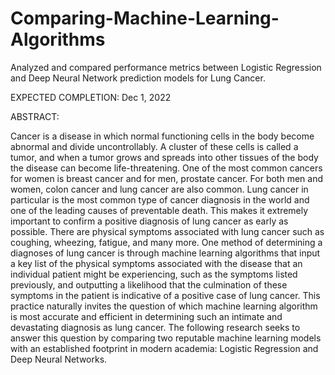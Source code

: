 # Comparing-Machine-Learning-Algorithms
Analyzed and compared performance metrics between Logistic Regression and Deep Neural Network prediction models for Lung Cancer.

EXPECTED COMPLETION: Dec 1, 2022



ABSTRACT:

Cancer is a disease in which normal functioning cells in the body become abnormal and divide uncontrollably. A cluster of these cells is called a tumor, and when a tumor grows and spreads into other tissues of the body the disease can become life-threatening. One of the most common cancers for women is breast cancer and for men, prostate cancer. For both men and women, colon cancer and lung cancer are also common. Lung cancer in particular is the most common type of cancer diagnosis in the world and one of the leading causes of preventable death. This makes it extremely important to confirm a positive diagnosis of lung cancer as early as possible. There are physical symptoms associated with lung cancer such as coughing, wheezing, fatigue, and many more. One method of determining a diagnoses of lung cancer is through machine learning algorithms that input a key list of the physical symptoms associated with the disease that an individual patient might be experiencing, such as the symptoms listed previously, and outputting a likelihood that the culmination of these symptoms in the patient is indicative of a positive case of lung cancer. This practice naturally invites the question of which machine learning algorithm is most accurate and efficient in determining such an intimate and devastating diagnosis as lung cancer. The following research seeks to answer this question by comparing two reputable machine learning models with an established footprint in modern academia: Logistic Regression and Deep Neural Networks.
